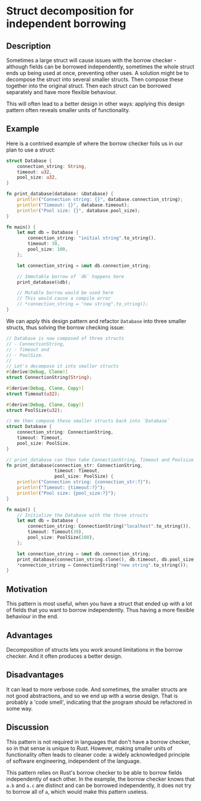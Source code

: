 # Struct decomposition for independent borrowing

## Description

Sometimes a large struct will cause issues with the borrow checker - although
fields can be borrowed independently, sometimes the whole struct ends up being
used at once, preventing other uses. A solution might be to decompose the struct
into several smaller structs. Then compose these together into the original
struct. Then each struct can be borrowed separately and have more flexible
behaviour.

This will often lead to a better design in other ways: applying this design
pattern often reveals smaller units of functionality.

## Example

Here is a contrived example of where the borrow checker foils us in our plan to
use a struct:

```rust
struct Database {
    connection_string: String,
    timeout: u32,
    pool_size: u32,
}

fn print_database(database: &Database) {
    println!("Connection string: {}", database.connection_string);
    println!("Timeout: {}", database.timeout);
    println!("Pool size: {}", database.pool_size);
}

fn main() {
    let mut db = Database {
        connection_string: "initial string".to_string(),
        timeout: 30,
        pool_size: 100,
    };

    let connection_string = &mut db.connection_string;

    // Immutable borrow of `db` happens here
    print_database(&db);

    // Mutable borrow would be used here
    // This would cause a compile error           
    // *connection_string = "new string".to_string();  
}
```

We can apply this design pattern and refactor `Database` into three smaller
structs, thus solving the borrow checking issue:

```rust
// Database is now composed of three structs
// - ConnectionString,
// - Timeout and
// - PoolSize.
//
// Let's decompose it into smaller structs
#[derive(Debug, Clone)]
struct ConnectionString(String);

#[derive(Debug, Clone, Copy)]
struct Timeout(u32);

#[derive(Debug, Clone, Copy)]
struct PoolSize(u32);

// We then compose these smaller structs back into `Database`
struct Database {
    connection_string: ConnectionString,
    timeout: Timeout,
    pool_size: PoolSize,
}

// print_database can then take ConnectionString, Timeout and Poolsize struct instead
fn print_database(connection_str: ConnectionString,
                  timeout: Timeout,
                  pool_size: PoolSize) {
    println!("Connection string: {connection_str:?}");
    println!("Timeout: {timeout:?}");
    println!("Pool size: {pool_size:?}");
}

fn main() {
    // Initialize the Database with the three structs
    let mut db = Database {
        connection_string: ConnectionString("localhost".to_string()),
        timeout: Timeout(30),
        pool_size: PoolSize(100),
    };

    let connection_string = &mut db.connection_string;
    print_database(connection_string.clone(), db.timeout, db.pool_size);
    *connection_string = ConnectionString("new string".to_string());
}
```

## Motivation

This pattern is most useful, when you have a struct that ended up with a lot of
fields that you want to borrow independently. Thus having a more flexible
behaviour in the end.

## Advantages

Decomposition of structs lets you work around limitations in the borrow checker.
And it often produces a better design.

## Disadvantages

It can lead to more verbose code. And sometimes, the smaller structs are not
good abstractions, and so we end up with a worse design. That is probably a
'code smell', indicating that the program should be refactored in some way.

## Discussion

This pattern is not required in languages that don't have a borrow checker, so
in that sense is unique to Rust. However, making smaller units of functionality
often leads to cleaner code: a widely acknowledged principle of software
engineering, independent of the language.

This pattern relies on Rust's borrow checker to be able to borrow fields
independently of each other. In the example, the borrow checker knows that `a.b`
and `a.c` are distinct and can be borrowed independently, it does not try to
borrow all of `a`, which would make this pattern useless.
